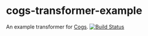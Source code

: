 # cogs-transformer-example

An example transformer for [Cogs](https://github.com/caseywebdev/cogs).  [![Build Status](https://secure.travis-ci.org/caseywebdev/cogs-transformer-example.png)](http://travis-ci.org/caseywebdev/cogs-transformer-example)
